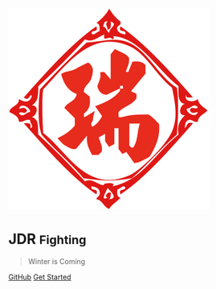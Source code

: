 <!--
 * @Author: JDR
 * @Date: 2020-08-03 11:19:14
 * @LastEditTime: 2020-08-03 15:40:58
 * @LastEditors: Please set LastEditors
 * @Description: 封面
 * @FilePath: \JDR_Blog\docs\_coverpage.md
--> 
![logo](_media/rui.svg)

# JDR <small>Fighting</small>

> Winter is Coming


[GitHub](https://github.com/JianDaRui)
[Get Started](#app)